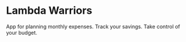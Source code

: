 # Lambda Warriors
App for planning monthly expenses. Track your savings. Take control of your budget.
